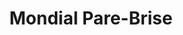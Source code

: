---
title: "Mondial Pare-Brise"
url: /franqueville-saint-pierre/mondial-pare-brise/
shop: Autowerkstatt
---
